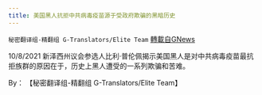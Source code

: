 ```yaml
---
title: 美国黑人抗拒中共病毒疫苗源于受政府欺骗的黑暗历史
---
```

`秘密翻译组-精翻组 G-Translators/Elite Team` [轉載自GNews](https://gnews.org/zh-hans/1587113/)

10/8/2021 新泽西州议会参选人比利·普伦佩揭示美国黑人是对中共病毒疫苗最抗拒族群的原因在于，历史上黑人遭受的一系列欺骗和苦难。

By： 【秘密翻译组-精翻组 G-Translators/Elite Team】
